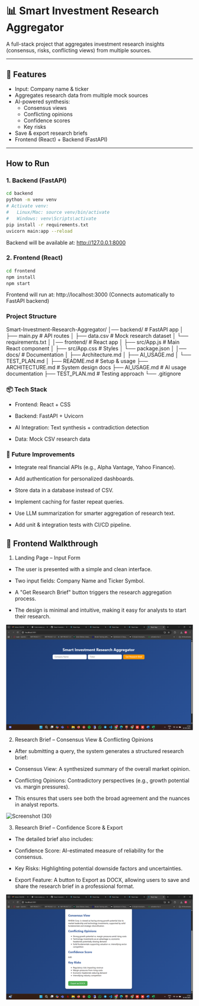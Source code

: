 # 📊 Smart Investment Research Aggregator

A full-stack project that aggregates investment research insights (consensus, risks, conflicting views) from multiple sources.  


---

## 🚀 Features
- Input: Company name & ticker
- Aggregates research data from multiple mock sources
- AI-powered synthesis:
  - Consensus views  
  - Conflicting opinions  
  - Confidence scores  
  - Key risks  
- Save & export research briefs
- Frontend (React) + Backend (FastAPI)
---

## How to Run

### 1. Backend (FastAPI)
```bash
cd backend
python -m venv venv
# Activate venv:
#   Linux/Mac: source venv/bin/activate
#   Windows: venv\Scripts\activate
pip install -r requirements.txt
uvicorn main:app --reload
```

Backend will be available at: http://127.0.0.1:8000


### 2. Frontend (React)
```bash
cd frontend
npm install
npm start
```

Frontend will run at: http://localhost:3000
(Connects automatically to FastAPI backend)


### Project Structure

Smart-Investment-Research-Aggregator/
│── backend/              # FastAPI app
│   ├── main.py           # API routes
│   ├── data.csv          # Mock research dataset
│   └── requirements.txt
│
│── frontend/             # React app
│   ├── src/App.js        # Main React component
│   ├── src/App.css       # Styles
│   └── package.json
│
│── docs/                 # Documentation
│   ├── Architecture.md
│   ├── AI_USAGE.md
│   └── TEST_PLAN.md
│
├── README.md            # Setup & usage
├── ARCHITECTURE.md      # System design docs
├── AI_USAGE.md          # AI usage documentation
├── TEST_PLAN.md         # Testing approach
└── .gitignore



### 📦 Tech Stack

- Frontend: React + CSS

- Backend: FastAPI + Uvicorn

- AI Integration: Text synthesis + contradiction detection

- Data: Mock CSV research data


### 🔮 Future Improvements

- Integrate real financial APIs (e.g., Alpha Vantage, Yahoo Finance).

- Add authentication for personalized dashboards.

- Store data in a database instead of CSV.

- Implement caching for faster repeat queries.

- Use LLM summarization for smarter aggregation of research text.

- Add unit & integration tests with CI/CD pipeline.


## 📸 Frontend Walkthrough

1. Landing Page – Input Form

- The user is presented with a simple and clean interface.

- Two input fields: Company Name and Ticker Symbol.

- A "Get Research Brief" button triggers the research aggregation process.

- The design is minimal and intuitive, making it easy for analysts to start their research.

![alt text](<Screenshot (30)-1.png>)

2. Research Brief – Consensus View & Conflicting Opinions

- After submitting a query, the system generates a structured research brief:

- Consensus View: A synthesized summary of the overall market opinion.

- Conflicting Opinions: Contradictory perspectives (e.g., growth potential vs. margin pressures).

- This ensures that users see both the broad agreement and the nuances in analyst reports.

<img width="1920" height="1080" alt="Screenshot (30)" src="https://github.com/user-attachments/assets/5c3a58ae-0e58-486d-ae9a-0db8f913283a" />


3. Research Brief – Confidence Score & Export

- The detailed brief also includes:

- Confidence Score: AI-estimated measure of reliability for the consensus.

- Key Risks: Highlighting potential downside factors and uncertainties.

- Export Feature: A button to Export as DOCX, allowing users to save and share the research brief in a professional format.

![alt text](<Screenshot (32).png>)
